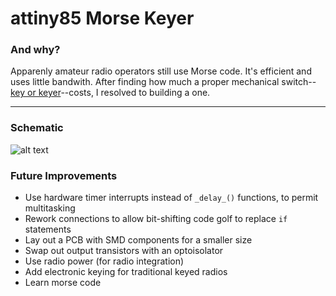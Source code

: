 # attiny85 Morse Keyer

### And why?
Apparenly amateur radio operators still use Morse code.  It's efficient and uses little bandwith.
After finding how much a proper mechanical switch--[key or keyer](http://hamuniverse.com/n2eycodekeys.html)--costs, I resolved to building a one.

---
### Schematic

![alt text](https://raw.githubusercontent.com/legowave440/Attiny85Morse/master/schematic.png "Circuit Schematic")

### Future Improvements
* Use hardware timer interrupts instead of `_delay_()` functions, to permit multitasking
* Rework connections to allow bit-shifting code golf to replace `if` statements
* Lay out a PCB with SMD components for a smaller size
* Swap out output transistors with an optoisolator
* Use radio power (for radio integration)
* Add electronic keying for traditional keyed radios
* Learn morse code
